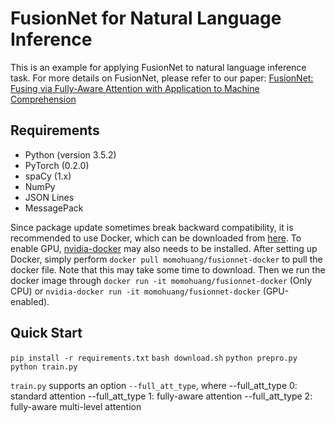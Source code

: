 # FusionNet for Natural Language Inference

This is an example for applying FusionNet to natural language inference task.
For more details on FusionNet, please refer to our paper:
[FusionNet: Fusing via Fully-Aware Attention with Application to Machine Comprehension](https://arxiv.org/abs/1711.07341)

Requirements
------------
+ Python (version 3.5.2)
+ PyTorch (0.2.0)
+ spaCy (1.x)
+ NumPy
+ JSON Lines
+ MessagePack

Since package update sometimes break backward compatibility,
it is recommended to use Docker, which can be downloaded from [here](https://www.docker.com/community-edition#/download).
To enable GPU, [nvidia-docker](https://github.com/NVIDIA/nvidia-docker) may also needs to be installed.
After setting up Docker, simply perform
`docker pull momohuang/fusionnet-docker`
to pull the docker file. Note that this may take some time to download.
Then we run the docker image through
`docker run -it momohuang/fusionnet-docker` (Only CPU)
or
`nvidia-docker run -it momohuang/fusionnet-docker` (GPU-enabled).

Quick Start
-----------
`pip install -r requirements.txt`
`bash download.sh`
`python prepro.py`
`python train.py`

`train.py` supports an option `--full_att_type`, where
--full_att_type 0: standard attention
--full_att_type 1: fully-aware attention
--full_att_type 2: fully-aware multi-level attention
